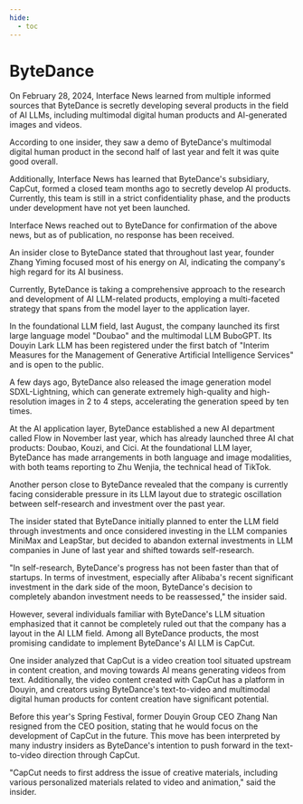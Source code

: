 ```yaml
---
hide:
  - toc
---
```


# ByteDance

On February 28, 2024, Interface News learned from multiple informed sources that ByteDance is secretly developing several products in the field of AI LLMs, including multimodal digital human products and AI-generated images and videos.

According to one insider, they saw a demo of ByteDance's multimodal digital human product in the second half of last year and felt it was quite good overall.

Additionally, Interface News has learned that ByteDance's subsidiary, CapCut, formed a closed team months ago to secretly develop AI products. Currently, this team is still in a strict confidentiality phase, and the products under development have not yet been launched.

Interface News reached out to ByteDance for confirmation of the above news, but as of publication, no response has been received.

An insider close to ByteDance stated that throughout last year, founder Zhang Yiming focused most of his energy on AI, indicating the company's high regard for its AI business.

Currently, ByteDance is taking a comprehensive approach to the research and development of AI LLM-related products, employing a multi-faceted strategy that spans from the model layer to the application layer.

In the foundational LLM field, last August, the company launched its first large language model "Doubao" and the multimodal LLM BuboGPT. Its Douyin Lark LLM has been registered under the first batch of "Interim Measures for the Management of Generative Artificial Intelligence Services" and is open to the public.

A few days ago, ByteDance also released the image generation model SDXL-Lightning, which can generate extremely high-quality and high-resolution images in 2 to 4 steps, accelerating the generation speed by ten times.

At the AI application layer, ByteDance established a new AI department called Flow in November last year, which has already launched three AI chat products: Doubao, Kouzi, and Cici. At the foundational LLM layer, ByteDance has made arrangements in both language and image modalities, with both teams reporting to Zhu Wenjia, the technical head of TikTok.

Another person close to ByteDance revealed that the company is currently facing considerable pressure in its LLM layout due to strategic oscillation between self-research and investment over the past year.

The insider stated that ByteDance initially planned to enter the LLM field through investments and once considered investing in the LLM companies MiniMax and LeapStar, but decided to abandon external investments in LLM companies in June of last year and shifted towards self-research.

"In self-research, ByteDance's progress has not been faster than that of startups. In terms of investment, especially after Alibaba's recent significant investment in the dark side of the moon, ByteDance's decision to completely abandon investment needs to be reassessed," the insider said.

However, several individuals familiar with ByteDance's LLM situation emphasized that it cannot be completely ruled out that the company has a layout in the AI LLM field. Among all ByteDance products, the most promising candidate to implement ByteDance's AI LLM is CapCut.

One insider analyzed that CapCut is a video creation tool situated upstream in content creation, and moving towards AI means generating videos from text. Additionally, the video content created with CapCut has a platform in Douyin, and creators using ByteDance's text-to-video and multimodal digital human products for content creation have significant potential.

Before this year's Spring Festival, former Douyin Group CEO Zhang Nan resigned from the CEO position, stating that he would focus on the development of CapCut in the future. This move has been interpreted by many industry insiders as ByteDance's intention to push forward in the text-to-video direction through CapCut.

"CapCut needs to first address the issue of creative materials, including various personalized materials related to video and animation," said the insider.
